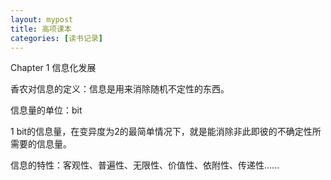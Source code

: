 ```yaml
---
layout: mypost
title: 高项课本
categories: [读书记录]
---
```


Chapter 1 信息化发展

香农对信息的定义：信息是用来消除随机不定性的东西。

信息量的单位：bit

1 bit的信息量，在变异度为2的最简单情况下，就是能消除非此即彼的不确定性所需要的信息量。

信息的特性：客观性、普遍性、无限性、价值性、依附性、传递性......

